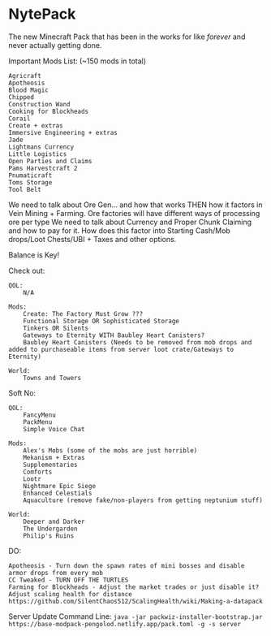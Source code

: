 # NytePack
The new Minecraft Pack that has been in the works for like *forever* and never actually getting done.

Important Mods List: (~150 mods in total)

    Agricraft
    Apotheosis
    Blood Magic
    Chipped
    Construction Wand
    Cooking for Blockheads
    Corail
    Create + extras
    Immersive Engineering + extras
    Jade
    Lightmans Currency
    Little Logistics
    Open Parties and Claims
    Pams Harvestcraft 2
    Pnumaticraft
    Toms Storage
    Tool Belt

We need to talk about Ore Gen... and how that works THEN how it factors in Vein Mining + Farming.
Ore factories will have different ways of processing ore per type
We need to talk about Currency and Proper Chunk Claiming and how to pay for it. How does this factor into Starting Cash/Mob drops/Loot Chests/UBI + Taxes and other options.

Balance is Key!

Check out:

    QOL:
        N/A

    Mods:
        Create: The Factory Must Grow ???
        Functional Storage OR Sophisticated Storage
        Tinkers OR Silents
        Gateways to Eternity WITH Baubley Heart Canisters?
        Baubley Heart Canisters (Needs to be removed from mob drops and added to purchaseable items from server loot crate/Gateways to Eternity)

    World:
        Towns and Towers

Soft No:

    QOL:
        FancyMenu
        PackMenu
        Simple Voice Chat

    Mods:
        Alex's Mobs (some of the mobs are just horrible)
        Mekanism + Extras
        Supplementaries
        Comforts
        Lootr
        Nightmare Epic Siege
        Enhanced Celestials
        Aquaculture (remove fake/non-players from getting neptunium stuff)

    World:
        Deeper and Darker
        The Undergarden
        Philip's Ruins

DO:

    Apotheosis - Turn down the spawn rates of mini bosses and disable armor drops from every mob
    CC Tweaked - TURN OFF THE TURTLES
    Farming for Blockheads - Adjust the market trades or just disable it?
    Adjust scaling health for distance https://github.com/SilentChaos512/ScalingHealth/wiki/Making-a-datapack

Server Update Command Line:
`java -jar packwiz-installer-bootstrap.jar https://base-modpack-pengolod.netlify.app/pack.toml -g -s server`